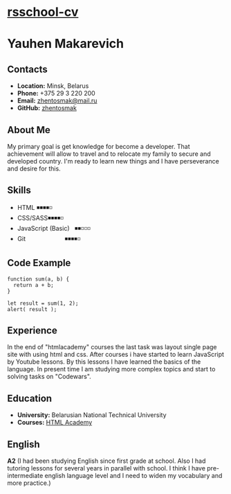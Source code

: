 # __[rsschool-cv](https://zhentosmak.github.io/rsschool-cv/)__

# __Yauhen Makarevich__

## __Contacts__
- __Location:__ Minsk, Belarus
- __Phone:__ +375 29 3 220 200
- __Email:__ zhentosmak@mail.ru
- __GitHub:__ [zhentosmak](https://github.com/zhentosmak)

## __About Me__
My primary goal is get knowledge for become a developer. That achievement will allow to travel and to relocate my family to secure and developed country. I'm ready to learn new things and I have perseverance and desire for this.

## __Skills__
- HTML ◾◾◾◾◽
- CSS/SASS◾◾◾◾◽
- JavaScript (Basic) $~$ ◾◾◽◽◽
- Git $~~~~~~~~~~~~~~~~~~~~~$ ◾◾◾◾◽

## __Code Example__
```
function sum(a, b) {
  return a + b;
}

let result = sum(1, 2);
alert( result );
```

## __Experience__
In the end of "htmlacademy" courses the last task was layout single page site with using html and css. After courses i have started to learn JavaScript by Youtube lessons. By this lessons I have learned the basics of the language. In present time I am studying more complex topics and start to solving tasks on "Codewars".

## __Education__ 
- __University:__ Belarusian National Technical University
- __Courses:__ [HTML Academy](https://www.htmlacademy.ru)
 
## __English__
__A2__ (I had been studying English since first grade at school. Also I had tutoring lessons for several years in parallel with school. I think I have pre-intermediate english language level and I need to widen my vocabulary and more practice.) 



